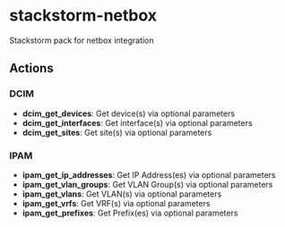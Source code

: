 # stackstorm-netbox
Stackstorm pack for netbox integration

## Actions

### DCIM
- **dcim_get_devices**: Get device(s) via optional parameters
- **dcim_get_interfaces**: Get interface(s) via optional parameters
- **dcim_get_sites**: Get site(s) via optional parameters

### IPAM
- **ipam_get_ip_addresses**: Get IP Address(es) via optional parameters
- **ipam_get_vlan_groups**: Get VLAN Group(s) via optional parameters
- **ipam_get_vlans**: Get VLAN(s) via optional parameters
- **ipam_get_vrfs**: Get VRF(s) via optional parameters
- **ipam_get_prefixes**: Get Prefix(es) via optional parameters
